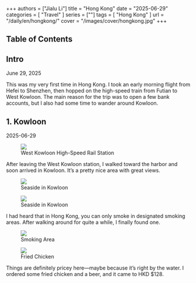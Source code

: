 +++
authors = ["Jialu Li"]
title = "Hong Kong"
date = "2025-06-29"
categories = [
    "Travel"
]
series = [""]
tags = [
    "Hong Kong"
]
url = "/daily/en/hongkong/"
cover = "/images/cover/hongkong.jpg"
+++
<!DOCTYPE html>
<html lang="en">
<head>
    <meta charset="UTF-8">
    <meta name="viewport" content="width=device-width, initial-scale=1.0">
    <link rel="stylesheet" href="/assets/css/styles.css">
    <script src="/assets/js/toc.js"></script>    
</head>
<body>
    <article>
        <nav>
            <h2>Table of Contents</h2>
            <ul id="toc">
                <!-- TOC items will be generated here -->
            </ul>
        </nav>
        <section>
            <h2>Intro</h2>
            <p>June 29, 2025</p>
            <p>This was my very first time in Hong Kong. I took an early morning flight from Hefei to Shenzhen, then hopped on the high-speed train from Futian to West Kowloon. The main reason for the trip was to open a few bank accounts, but I also had some time to wander around Kowloon.</p>
        </section>
        <section>
            <h2>1. Kowloon</h2>
            <p>2025-06-29 <i class="fas fa-cloud"></i></p>
            <div class="container">
                <div class="image">
                    <figure>
                        <a data-fancybox="gallery" href="https://cdn.heirenlop.com/daily-record/hongkong1.jpg">
                            <img src="https://cdn.heirenlop.com/daily-record/hongkong1.jpg" loading="lazy">
                        </a>
                        <figcaption>West Kowloon High-Speed Rail Station</figcaption>
                    </figure>
                </div>
            </div>
        </section>
        <section>
            <p>After leaving the West Kowloon station, I walked toward the harbor and soon arrived in Kowloon. It’s a pretty nice area with great views.</p>
            <div class="container">
                <div class="image">
                    <figure>
                        <a data-fancybox="gallery" href="https://cdn.heirenlop.com/daily-record/hongkong2.jpg">
                            <img src="https://cdn.heirenlop.com/daily-record/hongkong2.jpg" loading="lazy">
                        </a>
                        <figcaption>Seaside in Kowloon</figcaption>
                    </figure>
                </div>
            </div>
            <div class="container">
                <div class="image">
                    <figure>
                        <a data-fancybox="gallery" href="https://cdn.heirenlop.com/daily-record/hongkong3.jpg">
                            <img src="https://cdn.heirenlop.com/daily-record/hongkong3.jpg" loading="lazy">
                        </a>
                        <figcaption>Seaside in Kowloon</figcaption>
                    </figure>
                </div>
            </div>
            <div class="container">
                <div class="text">
                    <p>I had heard that in Hong Kong, you can only smoke in designated smoking areas. After walking around for quite a while, I finally found one.</p>
                </div>
                <div class="image">
                    <figure>
                        <a data-fancybox="gallery" href="https://cdn.heirenlop.com/daily-record/hongkong4.jpg">
                            <img src="https://cdn.heirenlop.com/daily-record/hongkong4.jpg" loading="lazy">
                        </a>
                        <figcaption>Smoking Area</figcaption>
                    </figure>
                </div>
            </div>
            <div class="container">
                <div class="image">
                    <figure>
                        <a data-fancybox="gallery" href="https://cdn.heirenlop.com/daily-record/hongkong5.jpg">
                            <img src="https://cdn.heirenlop.com/daily-record/hongkong5.jpg" loading="lazy">
                        </a>
                        <figcaption>Fried Chicken</figcaption>
                    </figure>
                </div>
                <div class="text">
                    <p>Things are definitely pricey here—maybe because it’s right by the water. I ordered some fried chicken and a beer, and it came to HKD $128.</p>
                </div>
            </div>
        </section>
    </article>
</body>
</html>
